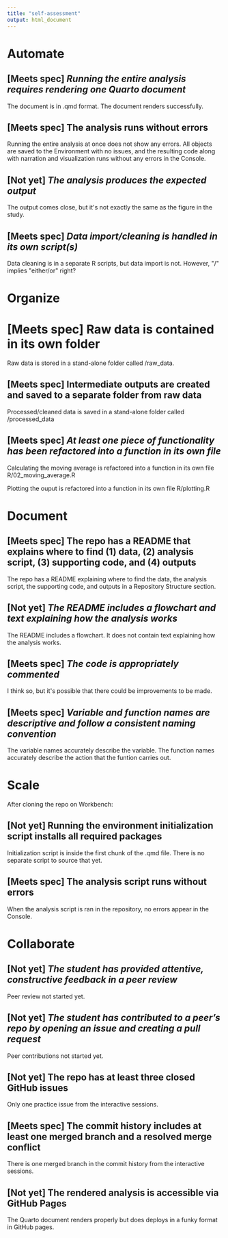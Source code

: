 ```yaml
---
title: "self-assessment"
output: html_document
---
```


# Automate
## [Meets spec] *Running the entire analysis requires rendering one Quarto document*

The document is in .qmd format. The document renders successfully. 

## [Meets spec] The analysis runs without errors

Running the entire analysis at once does not show any errors. All objects are saved to the Environment with no issues, and the resulting code along with narration and visualization runs without any errors in the Console.

## [Not yet] *The analysis produces the expected output*

The output comes close, but it's not exactly the same as the figure in the study.

## [Meets spec] *Data import/cleaning is handled in its own script(s)*

Data cleaning is in a separate R scripts, but data import is not. However, "/" implies "either/or" right?

# Organize
# [Meets spec] Raw data is contained in its own folder

Raw data is stored in a stand-alone folder called /raw_data. 

## [Meets spec] Intermediate outputs are created and saved to a separate folder from raw data

Processed/cleaned data is saved in a stand-alone folder called /processed_data

## [Meets spec] *At least one piece of functionality has been refactored into a function in its own file*

Calculating the moving average is refactored into a function in its own file R/02_moving_average.R

Plotting the ouput is refactored into a function in its own file R/plotting.R

# Document
## [Meets spec] The repo has a README that explains where to find (1) data, (2) analysis script, (3) supporting code, and (4) outputs

The repo has a README explaining where to find the data, the analysis script, the supporting code, and outputs in a Repository Structure section.

## [Not yet] *The README includes a flowchart and text explaining how the analysis works*

The README includes a flowchart. It does not contain text explaining how the analysis works. 

## [Meets spec] *The code is appropriately commented*

I think so, but it's possible that there could be improvements to be made.

## [Meets spec] *Variable and function names are descriptive and follow a consistent naming convention*

The variable names accurately describe the variable. The function names accurately describe the action that the funtion carries out.

# Scale
After cloning the repo on Workbench:

## [Not yet] Running the environment initialization script installs all required packages

Initialization script is inside the first chunk of the .qmd file. There is no separate script to source that yet. 

## [Meets spec] The analysis script runs without errors

When the analysis script is ran in the repository, no errors appear in the Console.

# Collaborate

## [Not yet] *The student has provided attentive, constructive feedback in a peer review*

Peer review not started yet.

## [Not yet] *The student has contributed to a peer’s repo by opening an issue and creating a pull request*

Peer contributions not started yet. 

## [Not yet] The repo has at least three closed GitHub issues

Only one practice issue from the interactive sessions.
 
## [Meets spec] The commit history includes at least one merged branch and a resolved merge conflict

There is one merged branch in the commit history from the interactive sessions. 

## [Not yet] The rendered analysis is accessible via GitHub Pages

The Quarto document renders properly but does deploys in a funky format in GitHub pages. 